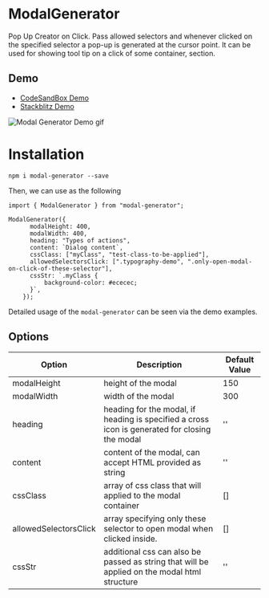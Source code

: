 # ModalGenerator

Pop Up Creator on Click. Pass allowed selectors and whenever clicked on the
specified selector a pop-up is generated at the cursor point. It can be used for showing tool tip on a click of some container, section.

## Demo

- [CodeSandBox Demo](https://codesandbox.io/s/react-basic-class-component-jrtfm)
- [Stackblitz Demo](https://stackblitz.com/edit/modal-generator-usage?file=src%2Fapp%2Fapp.component.ts)

![Modal Generator Demo gif](demo.gif)

# Installation

`npm i modal-generator --save`

Then, we can use as the following

```
import { ModalGenerator } from "modal-generator";

ModalGenerator({
      modalHeight: 400,
      modalWidth: 400,
      heading: "Types of actions",
      content: `Dialog content`,
      cssClass: ["myClass", "test-class-to-be-applied"],
      allowedSelectorsClick: [".typography-demo", ".only-open-modal-on-click-of-these-selector"],
      cssStr: `.myClass {
          background-color: #ececec;
      }`,
    });
```

Detailed usage of the `modal-generator` can be seen via the demo examples.

## Options

| Option                | Description                                                                                    | Default Value |
| --------------------- | ---------------------------------------------------------------------------------------------- | ------------- |
| modalHeight           | height of the modal                                                                            | 150           |
| modalWidth            | width of the modal                                                                             | 300           |
| heading               | heading for the modal, if heading is specified a cross icon is generated for closing the modal | ''            |
| content               | content of the modal, can accept HTML provided as string                                       | ''            |
| cssClass              | array of css class that will applied to the modal container                                    | []            |
| allowedSelectorsClick | array specifying only these selector to open modal when clicked inside.                        | []            |
| cssStr                | additional css can also be passed as string that will be applied on the modal html structure   | ''            |
